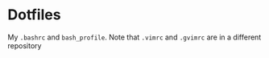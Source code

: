 Dotfiles
========

My `.bashrc` and `bash_profile`.
Note that `.vimrc` and `.gvimrc` are in a different repository

